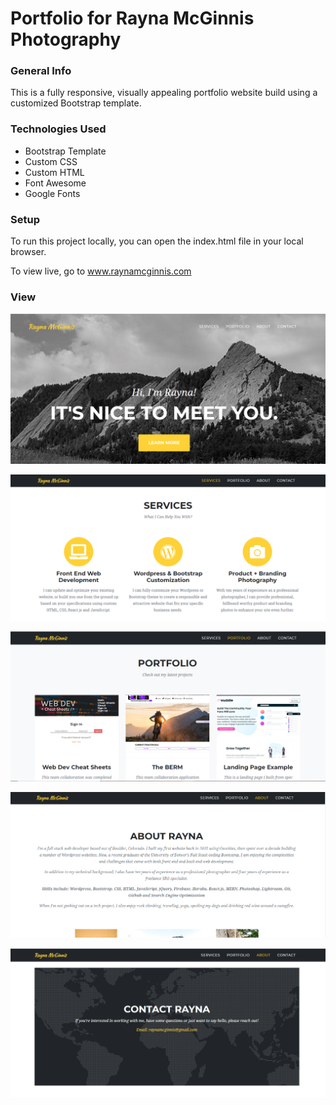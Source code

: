 # Portfolio for Rayna McGinnis Photography

### General Info
This is a fully responsive, visually appealing portfolio website build using a customized Bootstrap template.

### Technologies Used
- Bootstrap Template
- Custom CSS
- Custom HTML
- Font Awesome
- Google Fonts

### Setup

To run this project locally, you can open the index.html file in your local browser.

To view live, go to www.raynamcginnis.com 

### View 

![Photos](img/photo1.png)

![Photos](img/photo2.png)

![Photos](img/photo3.png)

![Photos](img/photo4.png)

![Photos](img/photo5.png)

